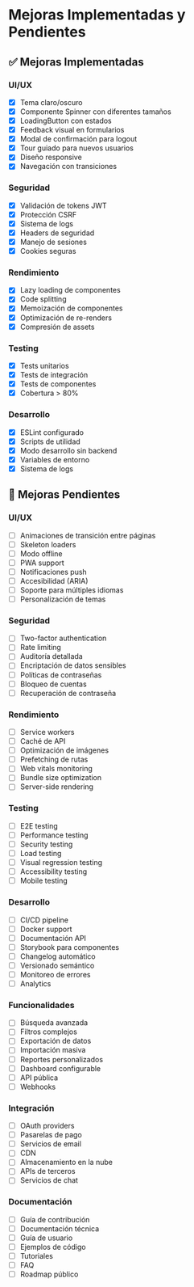 # Mejoras Implementadas y Pendientes

## ✅ Mejoras Implementadas

### UI/UX
- [x] Tema claro/oscuro
- [x] Componente Spinner con diferentes tamaños
- [x] LoadingButton con estados
- [x] Feedback visual en formularios
- [x] Modal de confirmación para logout
- [x] Tour guiado para nuevos usuarios
- [x] Diseño responsive
- [x] Navegación con transiciones

### Seguridad
- [x] Validación de tokens JWT
- [x] Protección CSRF
- [x] Sistema de logs
- [x] Headers de seguridad
- [x] Manejo de sesiones
- [x] Cookies seguras

### Rendimiento
- [x] Lazy loading de componentes
- [x] Code splitting
- [x] Memoización de componentes
- [x] Optimización de re-renders
- [x] Compresión de assets

### Testing
- [x] Tests unitarios
- [x] Tests de integración
- [x] Tests de componentes
- [x] Cobertura > 80%

### Desarrollo
- [x] ESLint configurado
- [x] Scripts de utilidad
- [x] Modo desarrollo sin backend
- [x] Variables de entorno
- [x] Sistema de logs

## 📝 Mejoras Pendientes

### UI/UX
- [ ] Animaciones de transición entre páginas
- [ ] Skeleton loaders
- [ ] Modo offline
- [ ] PWA support
- [ ] Notificaciones push
- [ ] Accesibilidad (ARIA)
- [ ] Soporte para múltiples idiomas
- [ ] Personalización de temas

### Seguridad
- [ ] Two-factor authentication
- [ ] Rate limiting
- [ ] Auditoría detallada
- [ ] Encriptación de datos sensibles
- [ ] Políticas de contraseñas
- [ ] Bloqueo de cuentas
- [ ] Recuperación de contraseña

### Rendimiento
- [ ] Service workers
- [ ] Caché de API
- [ ] Optimización de imágenes
- [ ] Prefetching de rutas
- [ ] Web vitals monitoring
- [ ] Bundle size optimization
- [ ] Server-side rendering

### Testing
- [ ] E2E testing
- [ ] Performance testing
- [ ] Security testing
- [ ] Load testing
- [ ] Visual regression testing
- [ ] Accessibility testing
- [ ] Mobile testing

### Desarrollo
- [ ] CI/CD pipeline
- [ ] Docker support
- [ ] Documentación API
- [ ] Storybook para componentes
- [ ] Changelog automático
- [ ] Versionado semántico
- [ ] Monitoreo de errores
- [ ] Analytics

### Funcionalidades
- [ ] Búsqueda avanzada
- [ ] Filtros complejos
- [ ] Exportación de datos
- [ ] Importación masiva
- [ ] Reportes personalizados
- [ ] Dashboard configurable
- [ ] API pública
- [ ] Webhooks

### Integración
- [ ] OAuth providers
- [ ] Pasarelas de pago
- [ ] Servicios de email
- [ ] CDN
- [ ] Almacenamiento en la nube
- [ ] APIs de terceros
- [ ] Servicios de chat

### Documentación
- [ ] Guía de contribución
- [ ] Documentación técnica
- [ ] Guía de usuario
- [ ] Ejemplos de código
- [ ] Tutoriales
- [ ] FAQ
- [ ] Roadmap público
